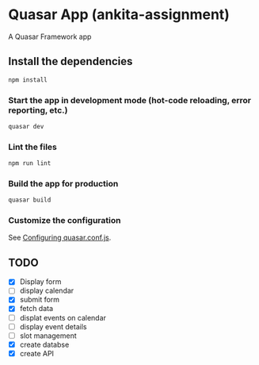 # Quasar App (ankita-assignment)

A Quasar Framework app

## Install the dependencies
```bash
npm install
```

### Start the app in development mode (hot-code reloading, error reporting, etc.)
```bash
quasar dev
```

### Lint the files
```bash
npm run lint
```

### Build the app for production
```bash
quasar build
```

### Customize the configuration
See [Configuring quasar.conf.js](https://v1.quasar.dev/quasar-cli/quasar-conf-js).

## TODO

- [x] Display form
- [ ] display calendar
- [x] submit form
- [x] fetch data
- [ ] displat events on calendar
- [ ] display event details
- [ ] slot management
- [x] create databse
- [x] create API